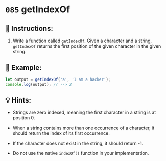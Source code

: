 # `085` getIndexOf

## 📝 Instructions: 

1. Write a function called `getIndexOf`. Given a character and a string, `getIndexOf` returns the first position of the given character in the given string.

## 📎 Example:

```js
let output = getIndexOf('a', 'I am a hacker');
console.log(output); // --> 2
```

## 💡 Hints:

+ Strings are zero indexed, meaning the first character in a string is at position 0.

+ When a string contains more than one occurrence of a character, it should return the index of its first occurrence.

+ If the character does not exist in the string, it should return -1.

+ Do not use the native `indexOf()` function in your implementation.
